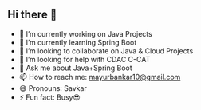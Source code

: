 ## Hi there 👋

- 🔭 I’m currently working on Java Projects
- 🌱 I’m currently learning Spring Boot
- 👯 I’m looking to collaborate on Java & Cloud Projects 
- 🤔 I’m looking for help with CDAC C-CAT
- 💬 Ask me about Java+Spring Boot
- 📫 How to reach me: mayurbankar10@gmail.com
- 😄 Pronouns: Savkar
- ⚡ Fun fact: Busy😎
